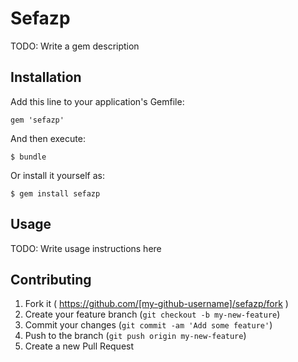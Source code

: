 # Sefazp

TODO: Write a gem description

## Installation

Add this line to your application's Gemfile:

    gem 'sefazp'

And then execute:

    $ bundle

Or install it yourself as:

    $ gem install sefazp

## Usage

TODO: Write usage instructions here

## Contributing

1. Fork it ( https://github.com/[my-github-username]/sefazp/fork )
2. Create your feature branch (`git checkout -b my-new-feature`)
3. Commit your changes (`git commit -am 'Add some feature'`)
4. Push to the branch (`git push origin my-new-feature`)
5. Create a new Pull Request
